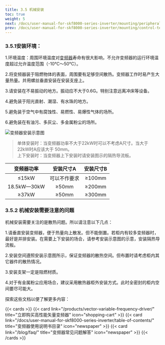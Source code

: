 ```yaml
---
title: 3.5 机械安装
toc: true
weight: 5
next: /docs/user-manual-for-skf8000-series-inverter/mounting/peripheral-electrical-component-selection-guide-for-variable-frequency-drives/
prev: /docs/user-manual-for-skf8000-series-inverter/mounting/control-terminals-and-functions/
---
```


### 3.5.1安装环境：

1.环境温度：周围环境温度对[变频器](/products/vector-variable-frequency-driver/)寿命有很大影响，不允许变频器的运行环境温度超过允许温度范围（-10℃～50℃）。

2.将变频器装于阻燃物体的表面，周围要有足够空间散热。变频器工作时易产生大量热量。并用螺丝垂直安装在安装支座上。

3.请安装在不易振动的地方。振动应不大于0.6G。特别注意远离冲床等设备。

4.避免装于阳光直射、潮湿、有水珠的地方。

5.避免装于空气中有腐蚀性、易燃性、易爆性气体的场所。

6.避免装在有油污、多灰尘、多金属粉尘的场所。

![变频器安装示意图](/images/azt.jpg "变频器安装示意图")

>单体安装时：当变频器功率不大于22kW时可以不考虑A尺寸。当大于22kW时A应该大于 50mm。  
上下安装时：当变频器上下安装时请安装图示的隔热导流板。



|变频器功率 | 安装尺寸A | 安装尺寸B | 
|:---: | :---:  | :---:  | 
| ≤15kW | 可以不作要求 | ≥100mm | 
| 18.5kW—30kW |  ≥50mm |  ≥200mm| 
| ≥37kW |  ≥50mm | ≥300mm | 
### 3.5.2 机械安装需要注意的问题
机械安装需要关注的是散热问题。所以请注意以下几点：

1.请垂直安装变频器，便于热量向上散发。但不能倒置。若柜内有较多变频器时，最好是并排安装。在需要上下安装的场合，请参考安装示意图的示意，安装隔热导流板。

2.安装空间遵照安装示意图所示，保证变频器的散热空间。但布置时请考虑柜内其它器件的散热情况。

3.安装支架一定是阻燃材质。

4.对于有金属粉尘应用场合，建议采用散热器柜外安装方式。此时全密封的柜内空间要尽可能大。





探索这些文档以便了解更多内容：

{{< cards >}}
  {{< card link="/products/vector-variable-frequency-driver/" title="立即购买高性能矢量变频器" icon="shopping-cart" >}}
  {{< card link="/docs/user-manual-for-skf8000-series-inverter/table-of-contents/" title="变频器使用说明书目录" icon="newspaper"  >}}
  {{< card link="/blog/faq/" title="变频器常见问题解答" icon="newspaper" >}}
{{< /cards >}}	
